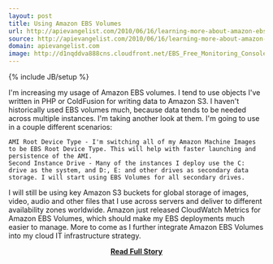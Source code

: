 ```yaml
---
layout: post
title: Using Amazon EBS Volumes
url: http://apievangelist.com/2010/06/16/learning-more-about-amazon-ebs-volumes/
source: http://apievangelist.com/2010/06/16/learning-more-about-amazon-ebs-volumes/
domain: apievangelist.com
image: http://d1nqddva888cns.cloudfront.net/EBS_Free_Monitoring_Console.png
---
```

{% include JB/setup %}<p>I'm increasing my usage of Amazon EBS volumes. I tend to use objects I've written in PHP or ColdFusion for writing data to Amazon S3. I haven't historically used EBS volumes much, because data tends to be needed across multiple instances.
I'm taking another look at them. I'm going to use in a couple different scenarios:

	AMI Root Device Type - I'm switching all of my Amazon Machine Images to be EBS Root Device Type. This will help with faster launching and persistence of the AMI.
	Second Instance Drive - Many of the instances I deploy use the C: drive as the system, and D:, E: and other drives as secondary data storage. I will start using EBS Volumes for all secondary drives.

I will still be using key Amazon S3 buckets for global storage of images, video, audio and other files that I use across servers and deliver to different availability zones worldwide.
Amazon just released CloudWatch Metrics for Amazon EBS Volumes, which should make my EBS deployments much easier to manage.
More to come as I further integrate Amazon EBS Volumes into my cloud IT infrastructure strategy.</p>
<center><p><a href="http://apievangelist.com/2010/06/16/learning-more-about-amazon-ebs-volumes/" style='padding:25px; font-sze:18px; font-weight: bold;'>Read Full Story</a></p></center>
